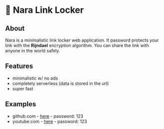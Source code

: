 # 🔐 Nara Link Locker

## About

Nara is a minimalistic link locker web application. It password protects your link with the **Rijndael** encryption algorithm. You can share the link with anyone in the world safely.

## Features

- minimalistic w/ no ads
- completely serverless (data is stored in the url)
- super fast

## Examples

- github.com - <a href="https://narall.surge.sh/locked?enc=U2FsdGVkX1%2BFYC9w%2B%2BEyx%2FuU1E8DNYe%2BSMzAxv9VqEmFfuXCNAbOUqVK3d6b5jHu">here</a> - password: 123
- youtube.com - <a href="https://narall.surge.sh/locked?enc=U2FsdGVkX18Ws7TaZxvJYjcxlfDad44bgas1NCHCmYRKEKgnfEAi%2FHh65Shjtwdw">here</a> - password: 123
